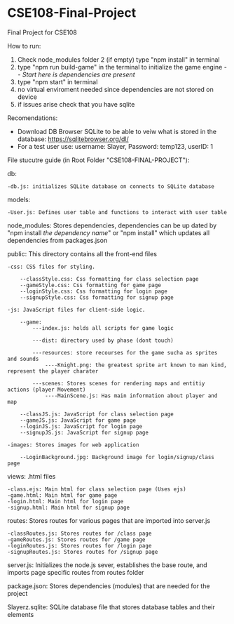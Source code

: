 # CSE108-Final-Project
Final Project for CSE108

How to run:
1. Check node_modules folder
2 (if empty) type "npm install" in terminal
3. type "npm run build-game" in the terminal to initialize the game engine -- *Start here is dependencies are present*
4. type "npm start" in terminal 
5. no virtual enviroment needed since dependencies are not stored on device
6. if issues arise check that you have sqlite

Recomendations:
- Download DB Browser SQLite to be able to veiw what is stored in the database: https://sqlitebrowser.org/dl/
- For a test user use: username: Slayer, Password: temp123, userID: 1




File stucutre guide (in Root Folder "CSE108-FINAL-PROJECT"):

db:

    -db.js: initializes SQLite database on connects to SQLite database

models:

    -User.js: Defines user table and functions to interact with user table

node_modules: Stores dependencies, dependencies can be up dated by "npm install *the dependency name*" or "npm install" which updates 
                all dependencies from packages.json

public: This directory contains all the front-end files

    -css: CSS files for styling.

        --classStyle.css: Css formatting for class selection page
        --gameStyle.css: Css formatting for game page
        --loginStyle.css: Css formatting for login page
        --signupStyle.css: Css formatting for signup page

    -js: JavaScript files for client-side logic.

        --game:
            ---index.js: holds all scripts for game logic

            ---dist: directory used by phase (dont touch)

            ---resources: store recourses for the game sucha as sprites and sounds
                ----Knight.png: the greatest sprite art known to man kind, represent the player charater

            ---scenes: Stores scenes for rendering maps and entitiy actions (player Movement)
                ----MainScene.js: Has main information about player and map

        --classJS.js: JavaScript for class selection page
        --gameJS.js: JavaScript for game page
        --loginJS.js: JavaScript for login page
        --signupJS.js: JavaScript for signup page

    -images: Stores images for web application

        --LoginBackground.jpg: Background image for login/signup/class page

views: .html files

    -class.ejs: Main html for class selection page (Uses ejs)
    -game.html: Main html for game page
    -login.html: Main html for login page
    -signup.html: Main html for signup page

routes: Stores routes for various pages that are imported into server.js

    -classRoutes.js: Stores routes for /class page
    -gameRoutes.js: Stores routes for /game page
    -loginRoutes.js: Stores routes for /login page
    -signupRoutes.js: Stores routes for /signup page

server.js: Initializes the node.js sever, establishes the base route, and imports page specific routes from routes folder

package.json: Stores dependencies (modules) that are needed for the project

Slayerz.sqlite: SQLite database file that stores database tables and their elements
